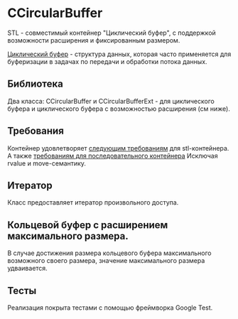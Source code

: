# CCircularBuffer

STL - совместимый контейнер "Циклический буфер", с поддержкой возможности расширения и фиксированным размером.

[Циклический буфер](https://en.wikipedia.org/wiki/Circular_buffer) - структура данных, которая часто применяется для буферизации в задачах по передачи и обработки потока данных.

## Библиотека

Два класса:
CCirсularBuffer и CCircularBufferExt - для циклического буфера и циклического буфера с возможностью расширения (см ниже).

## Требования

Контейнер удовлетворяет [следующим требованиям](https://en.cppreference.com/w/cpp/named_req/Container) для stl-контейнера.
А также [требованиям для последовательного контейнера](https://en.cppreference.com/w/cpp/named_req/SequenceContainer)
Исключая rvalue и move-семантику.

## Итератор

Класс предоставляет итератор произвольного доступа.

## Кольцевой буфер с расширением максимального размера.

В случае достижения размера кольцевого буфера максимального возможного своего размера, значение максимального размера удваивается.

## Тесты

Реализация покрыта тестами с помощью фреймворка Google Test.


